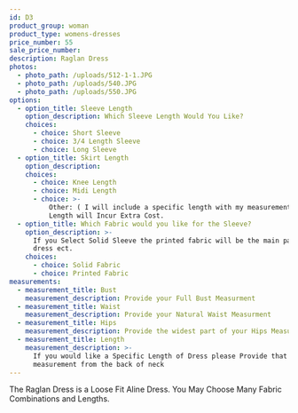 ```yaml
---
id: D3
product_group: woman
product_type: womens-dresses
price_number: 55
sale_price_number:
description: Raglan Dress
photos:
  - photo_path: /uploads/512-1-1.JPG
  - photo_path: /uploads/540.JPG
  - photo_path: /uploads/550.JPG
options:
  - option_title: Sleeve Length
    option_description: Which Sleeve Length Would You Like?
    choices:
      - choice: Short Sleeve
      - choice: 3/4 Length Sleeve
      - choice: Long Sleeve
  - option_title: Skirt Length
    option_description:
    choices:
      - choice: Knee Length
      - choice: Midi Length
      - choice: >-
          Other: ( I will include a specific length with my measurements) Maxi
          Length will Incur Extra Cost.
  - option_title: Which Fabric would you like for the Sleeve?
    option_description: >-
      If you Select Solid Sleeve the printed fabric will be the main part of the
      dress ect.
    choices:
      - choice: Solid Fabric
      - choice: Printed Fabric
measurements:
  - measurement_title: Bust
    measurement_description: Provide your Full Bust Measurment
  - measurement_title: Waist
    measurement_description: Provide your Natural Waist Measurment
  - measurement_title: Hips
    measurement_description: Provide the widest part of your Hips Measurment
  - measurement_title: Length
    measurement_description: >-
      If you would like a Specific Length of Dress please Provide that
      measurement from the back of neck
---
```


The Raglan Dress is a Loose Fit Aline Dress. You May Choose Many Fabric Combinations and Lengths.